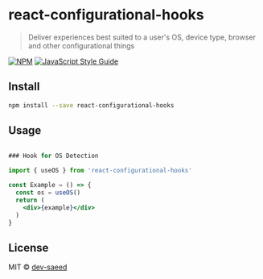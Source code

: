# react-configurational-hooks

> Deliver experiences best suited to a user&#x27;s OS, device type, browser and other configurational things

[![NPM](https://img.shields.io/npm/v/react-configurational-hooks.svg)](https://www.npmjs.com/package/react-configurational-hooks) [![JavaScript Style Guide](https://img.shields.io/badge/code_style-standard-brightgreen.svg)](https://standardjs.com)

## Install

```bash
npm install --save react-configurational-hooks
```

## Usage

```jsx

### Hook for OS Detection

import { useOS } from 'react-configurational-hooks'

const Example = () => {
  const os = useOS()
  return (
    <div>{example}</div>
  )
}
```

## License

MIT © [dev-saeed](https://github.com/dev-saeed)

